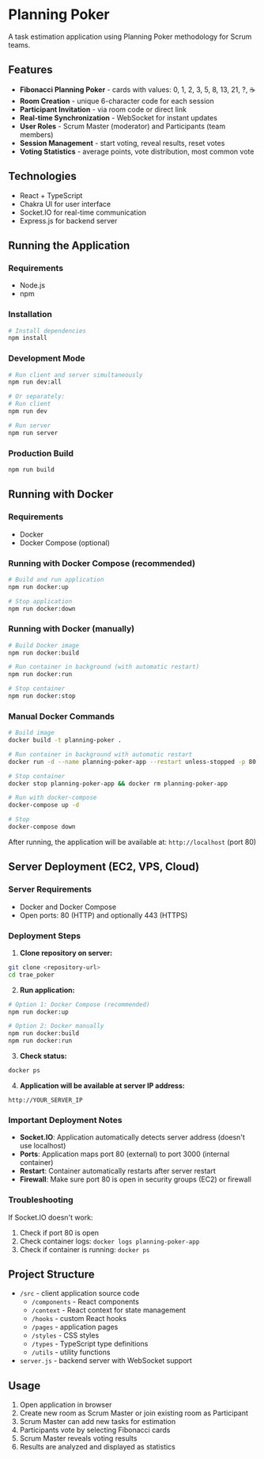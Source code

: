 # Planning Poker

A task estimation application using Planning Poker methodology for Scrum teams.

## Features

- **Fibonacci Planning Poker** - cards with values: 0, 1, 2, 3, 5, 8, 13, 21, ?, ☕
- **Room Creation** - unique 6-character code for each session
- **Participant Invitation** - via room code or direct link
- **Real-time Synchronization** - WebSocket for instant updates
- **User Roles** - Scrum Master (moderator) and Participants (team members)
- **Session Management** - start voting, reveal results, reset votes
- **Voting Statistics** - average points, vote distribution, most common vote

## Technologies

- React + TypeScript
- Chakra UI for user interface
- Socket.IO for real-time communication
- Express.js for backend server

## Running the Application

### Requirements

- Node.js
- npm

### Installation

```bash
# Install dependencies
npm install
```

### Development Mode

```bash
# Run client and server simultaneously
npm run dev:all

# Or separately:
# Run client
npm run dev

# Run server
npm run server
```

### Production Build

```bash
npm run build
```

## Running with Docker

### Requirements

- Docker
- Docker Compose (optional)

### Running with Docker Compose (recommended)

```bash
# Build and run application
npm run docker:up

# Stop application
npm run docker:down
```

### Running with Docker (manually)

```bash
# Build Docker image
npm run docker:build

# Run container in background (with automatic restart)
npm run docker:run

# Stop container
npm run docker:stop
```

### Manual Docker Commands

```bash
# Build image
docker build -t planning-poker .

# Run container in background with automatic restart
docker run -d --name planning-poker-app --restart unless-stopped -p 80:3000 planning-poker

# Stop container
docker stop planning-poker-app && docker rm planning-poker-app

# Run with docker-compose
docker-compose up -d

# Stop
docker-compose down
```

After running, the application will be available at: `http://localhost` (port 80)

## Server Deployment (EC2, VPS, Cloud)

### Server Requirements

- Docker and Docker Compose
- Open ports: 80 (HTTP) and optionally 443 (HTTPS)

### Deployment Steps

1. **Clone repository on server:**
```bash
git clone <repository-url>
cd trae_poker
```

2. **Run application:**
```bash
# Option 1: Docker Compose (recommended)
npm run docker:up

# Option 2: Docker manually
npm run docker:build
npm run docker:run
```

3. **Check status:**
```bash
docker ps
```

4. **Application will be available at server IP address:**
```
http://YOUR_SERVER_IP
```

### Important Deployment Notes

- **Socket.IO**: Application automatically detects server address (doesn't use localhost)
- **Ports**: Application maps port 80 (external) to port 3000 (internal container)
- **Restart**: Container automatically restarts after server restart
- **Firewall**: Make sure port 80 is open in security groups (EC2) or firewall

### Troubleshooting

If Socket.IO doesn't work:
1. Check if port 80 is open
2. Check container logs: `docker logs planning-poker-app`
3. Check if container is running: `docker ps`

## Project Structure

- `/src` - client application source code
  - `/components` - React components
  - `/context` - React context for state management
  - `/hooks` - custom React hooks
  - `/pages` - application pages
  - `/styles` - CSS styles
  - `/types` - TypeScript type definitions
  - `/utils` - utility functions
- `server.js` - backend server with WebSocket support

## Usage

1. Open application in browser
2. Create new room as Scrum Master or join existing room as Participant
3. Scrum Master can add new tasks for estimation
4. Participants vote by selecting Fibonacci cards
5. Scrum Master reveals voting results
6. Results are analyzed and displayed as statistics
